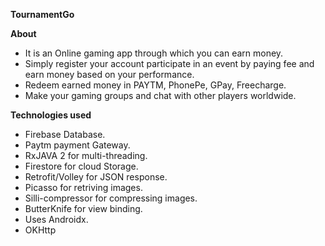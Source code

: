 **TournamentGo**

**About**
* It is an Online gaming app through which you can earn money.
* Simply register your account participate in an event by paying fee and earn money based on your performance.
* Redeem earned money in PAYTM, PhonePe, GPay, Freecharge.
* Make your gaming groups and chat with other players worldwide.

**Technologies used**
* Firebase Database.
* Paytm payment Gateway.
* RxJAVA 2 for multi-threading.
* Firestore for cloud Storage.
* Retrofit/Volley for JSON response.
* Picasso for retriving images.
* Silli-compressor for compressing images.
* ButterKnife for view binding.
* Uses Androidx.
* OKHttp

